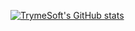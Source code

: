 [![TrymeSoft's GitHub stats](https://github-readme-stats.vercel.app/api?username=trymesoft&count_private=true&show_icons=true&theme=solarized-dark)](https://github.com/anuraghazra/github-readme-stats)
